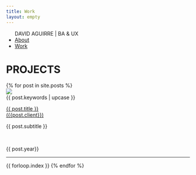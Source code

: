 ```yaml
---
title: Work
layout: empty
---
```


<html>
<head>
  <title>David Aguirre - Work</title>
  <meta charset='UTF-8'>
  <meta content='width=device-width, initial-scale=1' name='viewport'/>
  <meta name='description' content='David Aguirre is a Designer and Business Analyst'>
  <meta name='keywords' content='
  ux,
  it,
  business analysis,
  erp,
  ui,
  design thinking,
  prototyping,
  user research
  '>
  <meta name='author' content='David Aguirre'>
  <link rel="icon" type="image/png" href="/assets/img/favicon.png"/>
  <link rel='shortcut icon' href='/favicon.png?v=e' />
  <link href='/css/styles.css' rel='stylesheet'/>
  <link rel="preconnect" href="https://fonts.gstatic.com">
  <link href="https://fonts.googleapis.com/css2?family=Source+Sans+Pro:ital,wght@0,200;0,300;0,400;0,600;0,700;0,900;1,200;1,300;1,400;1,600;1,700;1,900&display=swap" rel="stylesheet">

</head>
<body>
  <!-- {% include nav.html %} -->
  <div class='nav'>
    <ul class='wrap'>
      <span class="nav-name">DAVID AGUIRRE | BA & UX </span>
      <li><a id='about'  href='/'>About</a></li>
      <li><a id='work' class="selected" href='/work' >Work</a></li>
    </ul>
  </div>
  <div id='blog' class='wrap'>
    <div id='intro'>
      <h1> PROJECTS </h1>
    </div>
    <div id='posts' class='section'>
      {% for post in site.posts %}
      <div class='post-row' class="post-container">
      <a href="{{ post.url }}"> <img src="{{ post.thumbnail | prepend: '/assets/img/thumbnails/' | append: '.png' | relative_url }}" class="project-thumbnail"></a>
        <div class="project-info-container">
          <div class="post-label">
            {{ post.keywords | upcase }}
          </div>
          <p class='post-title'>
            <a href="{{ post.url }}">
              {{ post.title }}
              <span class="title-client"><br>({{post.client}})</span>
            </a>
          </p>
          <p class='post-subtitle'>
            {{ post.subtitle }}
          </p>
          <br>
          <p class='post-date'>
          {{ post.year}}
          </p>

</div>
      </div>
      <hr>
      <span class='hidden'>{{ forloop.index }}</span>
      {% endfor %}
    </div>
  </div>
</body>
</html>
